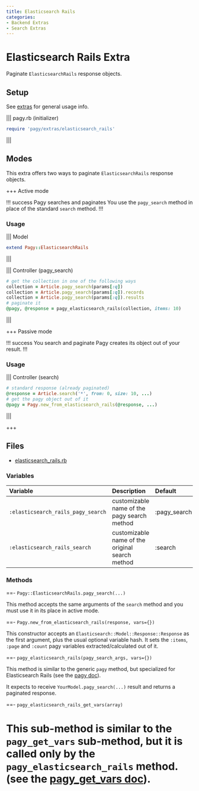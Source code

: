 ```yaml
---
title: Elasticsearch Rails
categories: 
- Backend Extras
- Search Extras
---
```


# Elasticsearch Rails Extra

Paginate `ElasticsearchRails` response objects.

## Setup

See [extras](/docs/extras.md) for general usage info.

||| pagy.rb (initializer)
```ruby
require 'pagy/extras/elasticsearch_rails'
```
|||

## Modes

This extra offers two ways to paginate `ElasticsearchRails` response objects.

+++ Active mode

!!! success Pagy searches and paginates
You use the `pagy_search` method in place of the standard `search` method.
!!!

### Usage

||| Model
```ruby
extend Pagy::ElasticsearchRails
```
|||

||| Controller (pagy_search)
```ruby
# get the collection in one of the following ways
collection = Article.pagy_search(params[:q])
collection = Article.pagy_search(params[:q]).records
collection = Article.pagy_search(params[:q]).results
# paginate it
@pagy, @response = pagy_elasticsearch_rails(collection, items: 10)
```
|||

+++ Passive mode

!!! success You search and paginate
Pagy creates its object out of your result.
!!!

### Usage

||| Controller (search)
```ruby
# standard response (already paginated)
@response = Article.search('*', from: 0, size: 10, ...)
# get the pagy object out of it
@pagy = Pagy.new_from_elasticsearch_rails(@response, ...)
```
|||

+++

## Files

- [elasticsearch_rails.rb](https://github.com/ddnexus/pagy/blob/master/lib/pagy/extras/elasticsearch_rails.rb)

### Variables

| Variable                           | Description                                     | Default      |
|:-----------------------------------|:------------------------------------------------|:-------------|
| `:elasticsearch_rails_pagy_search` | customizable name of the pagy search method     | :pagy_search |
| `:elasticsearch_rails_search`      | customizable name of the original search method | :search      |

### Methods

==- `Pagy::ElasticsearchRails.pagy_search(...)`

This method accepts the same arguments of the `search` method and you must use it in its place in active mode.

==- `Pagy.new_from_elasticsearch_rails(response, vars={})`

This constructor accepts an `Elasticsearch::Model::Response::Response` as the first argument, plus the usual optional variable hash. It sets the `:items`, `:page` and `:count` pagy variables extracted/calculated out of it.

==- `pagy_elasticsearch_rails(pagy_search_args, vars={})`

This method is similar to the generic `pagy` method, but specialized for Elasticsearch Rails (see the [pagy doc](/docs/api/backend.md#pagycollection-varsnil)).

It expects to receive `YourModel.pagy_search(...)` result and returns a paginated response. 

==- `pagy_elasticsearch_rails_get_vars(array)`

This sub-method is similar to the `pagy_get_vars` sub-method, but it is called only by the `pagy_elasticsearch_rails` method. (see the [pagy_get_vars doc](/docs/api/backend.md#pagy_get_varscollection-vars)).
===
